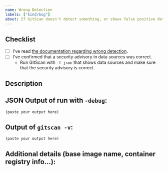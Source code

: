 ```yaml
---
name: Wrong Detection
labels: ["kind/bug"]
about: If GitScan doesn't detect something, or shows false positive detection
---
```


## Checklist
- [ ] I've read [the documentation regarding wrong detection](https://cvedb.github.io/gitscan/latest/community/contribute/issue/#wrong-detection).
- [ ] I've confirmed that a security advisory in data sources was correct.
    - Run GitScan with `-f json` that shows data sources and make sure that the security advisory is correct.


## Description

<!--
Briefly describe the CVE that aren't detected and information about artifacts with this CVE.
-->

## JSON Output of run with `-debug`:

```
(paste your output here)
```

## Output of `gitscan -v`:

```
(paste your output here)
```

## Additional details (base image name, container registry info...):


